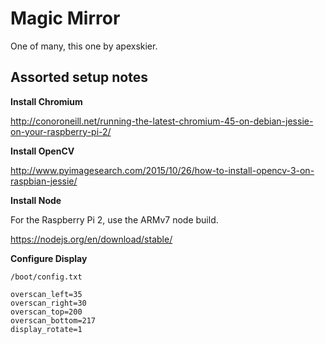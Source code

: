 # Magic Mirror

One of many, this one by apexskier.

## Assorted setup notes

**Install Chromium**

http://conoroneill.net/running-the-latest-chromium-45-on-debian-jessie-on-your-raspberry-pi-2/

**Install OpenCV**

http://www.pyimagesearch.com/2015/10/26/how-to-install-opencv-3-on-raspbian-jessie/

**Install Node**

For the Raspberry Pi 2, use the ARMv7 node build.

https://nodejs.org/en/download/stable/

**Configure Display**

`/boot/config.txt`

```
overscan_left=35
overscan_right=30
overscan_top=200
overscan_bottom=217
display_rotate=1
```
